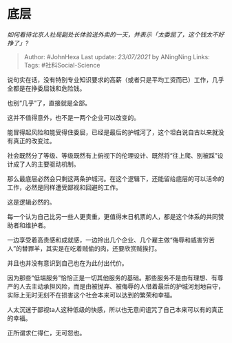 # 底层
*如何看待北京人社局副处长体验送外卖的一天，并表示「太委屈了，这个钱太不好挣了」?*

> Author: #JohnHexa
Last update: *23/07/2021* by ANingNing
Links:
Tags:  #社科Social-Science



说句实在话，没有特别专业知识要求的高薪（或者只是平均工资而已）工作，几乎全都是在挣委屈钱和危险钱。

也别“几乎”了，直接就是全部。

这并不值得意外，也不是一两个企业可以改变的。

能冒得起风险和能受得住委屈，已经是最后的护城河了，这个坦白说自古以来就没有真正的改变过。

社会既然分了等级、等级既然有上俯视下的伦理设计、既然将“往上爬、别被踩”设计成了人的主要驱动机制。

那么最底层必然会只剩这两条护城河。在这个逻辑下，还能留给底层的可以活命的工作，必然是同样遭受鄙视和回避的工作。

这是逻辑必然的。

每一个认为自己比另一些人更贵重，更值得末日机票的人，都是这个体系的共同赞助者和维护者。

一边享受着高贵感和成就感，一边拎出几个企业、几个雇主做“侮辱和威害穷苦人”的替罪羊，其实是在吃着贼偷的肉，还要欣赏贼挨打。

并且也并没有意识到自己也在为此付出代价。

因为那些“低端服务”恰恰正是一切其他服务的基础。那些服务不是由有理想、有尊严的人去主动承担风险，而是由被抛弃、被侮辱的人借着最后的护城河划地自守，实际上无时无刻不在损害这个社会本来可以达到的繁荣和幸福。

人太沉迷于鄙视ta人这种低级的快感，所以也无意间诅咒了自己本来可以有的真正的幸福。

正所谓求仁得仁，无可怨也。



